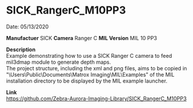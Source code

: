 # SICK_RangerC_M10PP3

Date: 05/13/2020

**Manufactuer** SICK 
**Camera** Ranger C
**MIL Version** MIL 10 PP3  

**Description**  
Example demonstrating how to use a SICK Ranger C camera to feed mil3dmap module to generate depth maps.  
The project structure, including the xml and png files, aims to be copied in "\Users\Public\Documents\Matrox Imaging\MIL\Examples" of the MIL installation directory to be displayed by the MIL example launcher.

**Link**  
https://github.com/Zebra-Aurora-Imaging-Library/SICK_RangerC_M10PP3
